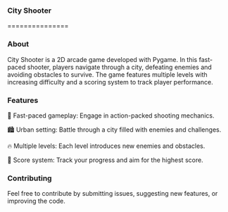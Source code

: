 ### City Shooter

===============
 

### About

City Shooter is a 2D arcade game developed with Pygame. In this fast-paced shooter, players navigate through a city, defeating enemies and avoiding obstacles to survive. The game features multiple levels with increasing difficulty and a scoring system to track player performance.

### Features
🎯 Fast-paced gameplay: Engage in action-packed shooting mechanics.

🏙️ Urban setting: Battle through a city filled with enemies and challenges.

🔥 Multiple levels: Each level introduces new enemies and obstacles.

💾 Score system: Track your progress and aim for the highest score.

### Contributing

Feel free to contribute by submitting issues, suggesting new features, or improving the code.
